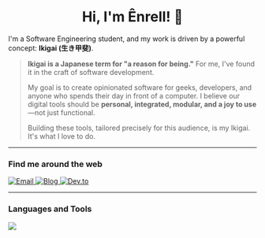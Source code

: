 <div align="center">
  <h1>Hi, I'm Ênrell! 👋</h1>
</div>

I'm a Software Engineering student, and my work is driven by a powerful concept: **Ikigai (生き甲斐)**.

> **Ikigai is a Japanese term for "a reason for being."** For me, I've found it in the craft of software development.
>
> My goal is to create opinionated software for geeks, developers, and anyone who spends their day in front of a computer. I believe our digital tools should be **personal, integrated, modular, and a joy to use**—not just functional.
>
> Building these tools, tailored precisely for this audience, is my Ikigai. It's what I love to do.

---

### Find me around the web
<p align="left">
  <a href="mailto:enrellsa10@proton.me" target="_blank">
    <img src="https://img.shields.io/badge/ProtonMail-8B89CC?style=for-the-badge&logo=protonmail&logoColor=white" alt="Email"/>
  </a>
  <a href="https://enrell.github.io/" target="_blank">
    <img src="https://img.shields.io/badge/Blog-1A1A1A?style=for-the-badge&logo=github&logoColor=white" alt="Blog"/>
  </a>
  <a href="https://dev.to/enrell" target="_blank">
    <img src="https://img.shields.io/badge/DEV.TO-0A0A0A?style=for-the-badge&logo=dev.to&logoColor=white" alt="Dev.to"/>
  </a>
</p>

---

### Languages and Tools
<p align="left"> 
  <a href="https://skillicons.dev">
    <img src="https://skillicons.dev/icons?i=ts,javascript,python,rust,go,docker,postgres" />
  </a>
</p>
